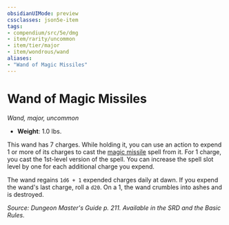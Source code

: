 ```yaml
---
obsidianUIMode: preview
cssclasses: json5e-item
tags:
- compendium/src/5e/dmg
- item/rarity/uncommon
- item/tier/major
- item/wondrous/wand
aliases: 
- "Wand of Magic Missiles"
---
```

# Wand of Magic Missiles
*Wand, major, uncommon*  

- **Weight**: 1.0 lbs.

This wand has 7 charges. While holding it, you can use an action to expend 1 or more of its charges to cast the [magic missile](magic-missile.md) spell from it. For 1 charge, you cast the 1st-level version of the spell. You can increase the spell slot level by one for each additional charge you expend.

The wand regains `1d6 + 1` expended charges daily at dawn. If you expend the wand's last charge, roll a `d20`. On a 1, the wand crumbles into ashes and is destroyed.

*Source: Dungeon Master's Guide p. 211. Available in the SRD and the Basic Rules.*